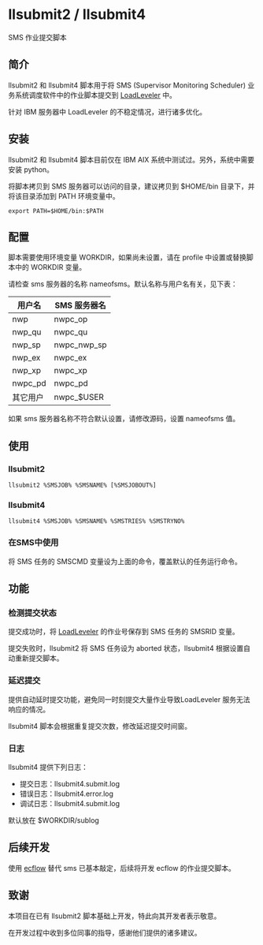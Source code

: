 # llsubmit2 / llsubmit4

SMS 作业提交脚本

## 简介

llsubmit2 和 llsubmit4 脚本用于将 SMS (Supervisor Monitoring Scheduler) 业务系统调度软件中的作业脚本提交到 [LoadLeveler](#) 中。

针对 IBM 服务器中 LoadLeveler 的不稳定情况，进行诸多优化。

## 安装

llsubmit2 和 llsubmit4 脚本目前仅在 IBM AIX 系统中测试过。另外，系统中需要安装 python。

将脚本拷贝到 SMS 服务器可以访问的目录，建议拷贝到 $HOME/bin 目录下，并将该目录添加到 PATH 环境变量中。

~~~
export PATH=$HOME/bin:$PATH
~~~

## 配置

脚本需要使用环境变量 WORKDIR，如果尚未设置，请在 profile 中设置或替换脚本中的 WORKDIR 变量。

请检查 sms 服务器的名称 nameofsms。默认名称与用户名有关，见下表：

用户名 | SMS 服务器名
------------ | -------------
nwp | nwpc_op
nwp_qu | nwpc_qu
nwp_sp | nwpc_nwp_sp
nwp_ex | nwpc_ex
nwp_xp | nwpc_xp
nwpc_pd | nwpc_pd
其它用户 | nwpc_$USER

如果 sms 服务器名称不符合默认设置，请修改源码，设置 nameofsms 值。

## 使用

### llsubmit2

~~~
llsubmit2 %SMSJOB% %SMSNAME% [%SMSJOBOUT%]
~~~

### llsubmit4

~~~
llsubmit4 %SMSJOB% %SMSNAME% %SMSTRIES% %SMSTRYNO% 
~~~

### 在SMS中使用

将 SMS 任务的 SMSCMD 变量设为上面的命令，覆盖默认的任务运行命令。

## 功能

### 检测提交状态

提交成功时，将 [LoadLeveler](#) 的作业号保存到 SMS 任务的 SMSRID 变量。

提交失败时，llsubmit2 将 SMS 任务设为 aborted 状态，llsubmit4 根据设置自动重新提交脚本。

### 延迟提交

提供自动延时提交功能，避免同一时刻提交大量作业导致LoadLeveler 服务无法响应的情况。

llsubmit4 脚本会根据重复提交次数，修改延迟提交时间窗。

### 日志

llsubmit4 提供下列日志：

* 提交日志：llsubmit4.submit.log
* 错误日志：llsubmit4.error.log
* 调试日志：llsubmit4.submit.log

默认放在 $WORKDIR/sublog

## 后续开发

使用 [ecflow](#) 替代 sms 已基本敲定，后续将开发 ecflow 的作业提交脚本。

## 致谢

本项目在已有 llsubmit2 脚本基础上开发，特此向其开发者表示敬意。

在开发过程中收到多位同事的指导，感谢他们提供的诸多建议。

[ecflow]: https://software.ecmwf.int/wiki/display/ECFLOW/Home
[LoadLeveler]: http://www.ibm.com/systems/power/software/loadleveler/